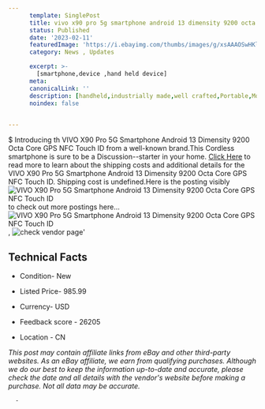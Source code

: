 ```yaml
---
      template: SinglePost
      title: vivo x90 pro 5g smartphone android 13 dimensity 9200 octa core gps nfc touch id
      status: Published
      date: '2023-02-11'
      featuredImage: 'https://i.ebayimg.com/thumbs/images/g/xsAAAOSwHKljgX~1/s-l225.jpg'
      category: News , Updates

      excerpt: >-
        [smartphone,device ,hand held device]
      meta:
      canonicalLink: ''
      description: [handheld,industrially made,well crafted,Portable,Mobile,Compact,Convenient,Lightweight,Maneuverable,Man-portable,Miniature,Carriable,Hand-held,Light,Holdable,Transportable,Mobile device,Pocket-sized,On-the-go,Wireless,Cordless,Compact size,Convenient size, smartphone,device ,hand held device]
      noindex: false
      

---
```

$
      Introducing th VIVO X90 Pro 5G Smartphone Android 13 Dimensity 9200 Octa Core GPS NFC Touch ID from a well-known brand.This Cordless smartphone is sure to be a Discussion--starter in your home. [Click Here](https://www.ebay.com/itm/175505453958?hash=item28dcf0b386%3Ag%3AxsAAAOSwHKljgX%7E1&mkevt=1&mkcid=1&mkrid=711-53200-19255-0&campid=%253CePNCampaignId%253E&customid=%253CreferenceId%253E&toolid=10049) to read more to learn about the shipping costs and additional details for the VIVO X90 Pro 5G Smartphone Android 13 Dimensity 9200 Octa Core GPS NFC Touch ID. Shipping cost is undefined.Here is the posting visibly ![VIVO X90 Pro 5G Smartphone Android 13 Dimensity 9200 Octa Core GPS NFC Touch ID](https://i.ebayimg.com/thumbs/images/g/xsAAAOSwHKljgX~1/s-l225.jpg) to check out more postings here... ![VIVO X90 Pro 5G Smartphone Android 13 Dimensity 9200 Octa Core GPS NFC Touch ID](https://i.ebayimg.com/images/g/xsAAAOSwHKljgX~1/s-l960.jpg), ![check vendor page](https://origin-galleryplus.ebayimg.com/ws/web/175505453958_2_0_1/225x225.jpg,https://origin-galleryplus.ebayimg.com/ws/web/175505453958_3_0_1/225x225.jpg,https://origin-galleryplus.ebayimg.com/ws/web/175505453958_4_0_1/225x225.jpg,https://origin-galleryplus.ebayimg.com/ws/web/175505453958_5_0_1/225x225.jpg,https://origin-galleryplus.ebayimg.com/ws/web/175505453958_6_0_1/225x225.jpg,https://origin-galleryplus.ebayimg.com/ws/web/175505453958_7_0_1/225x225.jpg)'

      

 ## Technical Facts 



     
      

 - Condition- New 


      

 - Listed Price- 985.99 


      

 - Currency- USD 


      

 - Feedback score - 26205 


      

 - Location - CN 


      
      

 *_This post may contain affiliate links from eBay and other third-party websites. As an eBay affiliate, we earn from qualifying purchases. Although we do our best to keep the information up-to-date and accurate, please check the date and all details with the vendor's website before making a purchase. Not all data may be accurate._*




      -
